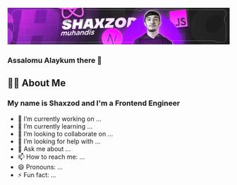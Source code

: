 ![head-img](./assets/head-img.png)

### Assalomu Alaykum there 👋

### 

## 👨‍💻 About Me

###

### My name is Shaxzod and I'm a Frontend  Engineer 

- 🔭 I’m currently working on ...
- 🌱 I’m currently learning ...
- 👯 I’m looking to collaborate on ...
- 🤔 I’m looking for help with ...
- 💬 Ask me about ...
- 📫 How to reach me: ...
- 😄 Pronouns: ...
- ⚡ Fun fact: ...
